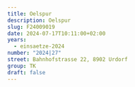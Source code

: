 ```yaml
---
title: Oelspur
description: Oelspur
slug: F24009019
date: 2024-07-17T10:11:00+02:00
years:
  - einsaetze-2024
number: "2024|27"
street: Bahnhofstrasse 22, 8902 Urdorf
group: TK
draft: false
---
```


